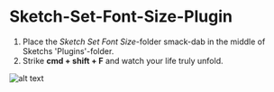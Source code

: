 # Sketch-Set-Font-Size-Plugin

1. Place the _Sketch Set Font Size_-folder smack-dab in the middle of Sketchs 'Plugins'-folder.
2. Strike **cmd + shift + F** and watch your life truly unfold.

![alt text](https://i.giphy.com/vH29oUjAgu7HG.gif "Yyyyyyes! Yes!.... Yes!")
